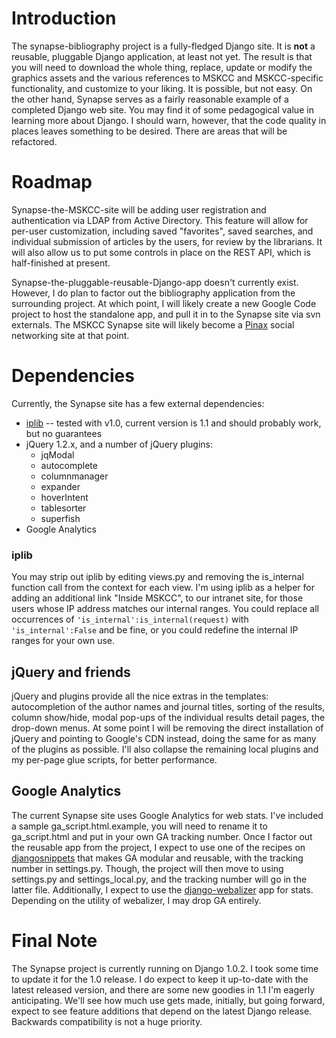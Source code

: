 # Introduction #

The synapse-bibliography project is a fully-fledged Django site.  It is **not** a reusable, pluggable Django application, at least not yet.  The result is that you will need to download the whole thing, replace, update or modify the graphics assets and the various references to MSKCC and MSKCC-specific functionality, and customize to your liking.  It is possible, but not easy.  On the other hand, Synapse serves as a fairly reasonable example of a completed Django web site.  You may find it of some pedagogical value in learning more about Django.  I should warn, however, that the code quality in places leaves something to be desired.  There are areas that will be refactored.

# Roadmap #

Synapse-the-MSKCC-site will be adding user registration and authentication via LDAP from Active Directory.  This feature will allow for per-user customization, including saved "favorites", saved searches, and individual submission of articles by the users, for review by the librarians.  It will also allow us to put some controls in place on the REST API, which is half-finished at present.

Synapse-the-pluggable-reusable-Django-app doesn't currently exist.  However, I do plan to factor out the bibliography application from the surrounding project.  At which point, I will likely create a new Google Code project to host the standalone app, and pull it in to the Synapse site via svn externals.  The MSKCC Synapse site will likely become a [Pinax](http://pinaxproject.com) social networking site at that point.


# Dependencies #

Currently, the Synapse site has a few external dependencies:
  * [iplib](http://erlug.linux.it/~da/soft/iplib/) -- tested with v1.0, current version is 1.1 and should probably work, but no guarantees
  * jQuery 1.2.x, and a number of jQuery plugins:
    * jqModal
    * autocomplete
    * columnmanager
    * expander
    * hoverIntent
    * tablesorter
    * superfish
  * Google Analytics

### iplib ###
You may strip out iplib by editing views.py and removing the is\_internal function call from the context for each view.  I'm using iplib as a helper for adding an additional link "Inside MSKCC", to our intranet site, for those users whose IP address matches our internal ranges.  You could replace all occurrences of
`'is_internal':is_internal(request)` with `'is_internal':False` and be fine, or you could redefine the internal IP ranges for your own use.

## jQuery and friends ##
jQuery and plugins provide all the nice extras in the templates:  autocompletion of the author names and journal titles, sorting of the results, column show/hide, modal pop-ups of the individual results detail pages, the drop-down menus.  At some point I will be removing the direct installation of jQuery and pointing to Google's CDN instead, doing the same for as many of the plugins as possible.  I'll also collapse the remaining local plugins and my per-page glue scripts, for better performance.

## Google Analytics ##
The current Synapse site uses Google Analytics for web stats.  I've included a sample ga\_script.html.example, you will need to rename it to ga\_script.html and put in your own GA tracking number.  Once I factor out the reusable app from the project, I expect to use one of the recipes on [djangosnippets](http://www.djangosnippets.org) that makes GA modular and reusable, with the tracking number in settings.py.  Though, the project will then move to using settings.py and settings\_local.py, and the tracking number will go in the latter file.  Additionally, I expect to use the [django-webalizer](http://github.com/arneb/django-webalizer/) app for stats.  Depending on the utility of webalizer, I may drop GA entirely.

# Final Note #

The Synapse project is currently running on Django 1.0.2.  I took some time to update it for the 1.0 release.  I do expect to keep it up-to-date with the latest released version, and there are some new goodies in 1.1 I'm eagerly anticipating.  We'll see how much use gets made, initially, but going forward, expect to see feature additions that depend on the latest Django release.  Backwards compatibility is not a huge priority.